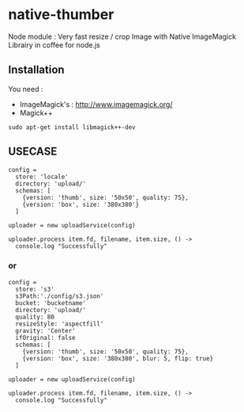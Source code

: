 # native-thumber
Node module : Very fast resize / crop Image with Native ImageMagick
Librairy in coffee for node.js



## Installation
You need :
- ImageMagick's : http://www.imagemagick.org/
- Magick++

```
sudo apt-get install libmagick++-dev
```


## USECASE


```
config =
  store: 'locale'
  directory: 'upload/'
  schemas: [
    {version: 'thumb', size: '50x50', quality: 75},
    {version: 'box', size: '380x380'}
  ]

uploader = new uploadService(config)

uploader.process item.fd, filename, item.size, () ->
  console.log "Successfully"
```

### or


```
config =
  store: 's3'
  s3Path:'./config/s3.json'
  bucket: 'bucketname'
  directory: 'upload/'
  quality: 80
  resizeStyle: 'aspectfill'
  gravity: 'Center'
  ifOriginal: false
  schemas: [
    {version: 'thumb', size: '50x50', quality: 75},
    {version: 'box', size: '380x380', blur: 5, flip: true}
  ]

uploader = new uploadService(config)

uploader.process item.fd, filename, item.size, () ->
  console.log "Successfully"
```

